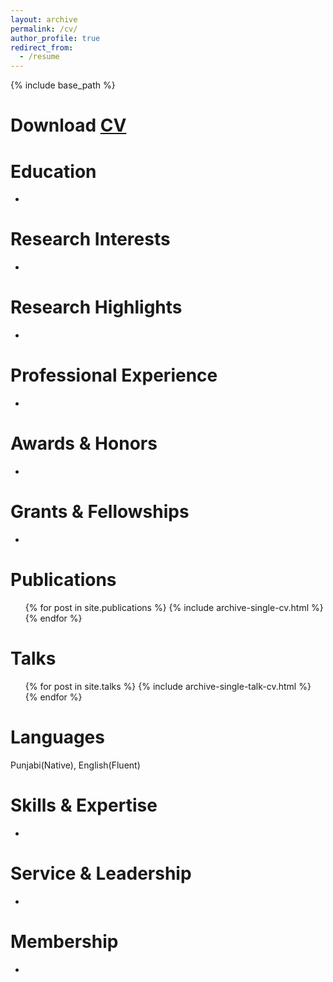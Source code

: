 ```yaml
---
layout: archive
permalink: /cv/
author_profile: true
redirect_from:
  - /resume
---
```


{% include base_path %}

Download [CV](http://Azhar-Ehsan.github.io/files/AZHAR_EHSAN_CV.pdf)
======

Education
======
* 

Research Interests
======
* 

Research Highlights
======
* 

Professional Experience
======
* 

Awards & Honors
======
* 

Grants & Fellowships
======
* 

Publications
======
  <ul>{% for post in site.publications %}
    {% include archive-single-cv.html %}
  {% endfor %}</ul>
 
Talks
======
  <ul>{% for post in site.talks %}
    {% include archive-single-talk-cv.html %}
  {% endfor %}</ul>
  
Languages
======
Punjabi(Native), English(Fluent)

Skills & Expertise 
======
* 

Service & Leadership
======
* 

Membership
======
* 
